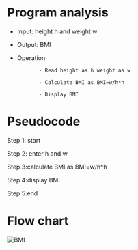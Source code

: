 # Program analysis

* Input: height h and weight w

* Output: BMI

* Operation:
  
             - Read height as h weight as w

             - Calculate BMI as BMI=w/h*h
           
             - Display BMI 

# Pseudocode 

Step 1: start

Step 2: enter h and w

Step 3:calculate BMI as BMI=w/h*h

Step 4:display BMI

Step 5:end

# Flow chart

![BMI](https://github.com/SWEG-2015EC-Batch/Free-Thinkers/assets/149406171/328cce85-f0b5-46c1-a1b8-f87080c11279)


